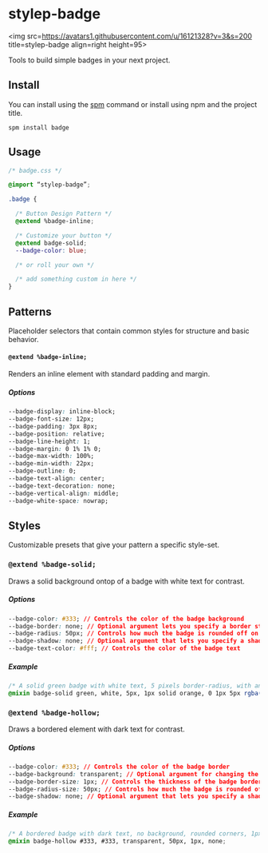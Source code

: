 # stylep-badge
<img src=https://avatars1.githubusercontent.com/u/16121328?v=3&s=200 title=stylep-badge align=right height=95>

Tools to build simple badges in your next project.

## Install
You can install using the [spm](https://github.com/stylep/stylep) command or install using npm and the project title.

``` shell
spm install badge
```

## Usage
``` css
/* badge.css */

@import “stylep-badge”;

.badge {

  /* Button Design Pattern */
  @extend %badge-inline;

  /* Customize your button */
  @extend badge-solid;
  --badge-color: blue;

  /* or roll your own */

  /* add something custom in here */
}
```

## Patterns
Placeholder selectors that contain common styles for structure and basic behavior.

#### `@extend %badge-inline;`
Renders an inline element with standard padding and margin.

##### Options

```css
--badge-display: inline-block;
--badge-font-size: 12px;
--badge-padding: 3px 8px;
--badge-position: relative;
--badge-line-height: 1;
--badge-margin: 0 1% 1% 0;
--badge-max-width: 100%;
--badge-min-width: 22px;
--badge-outline: 0;
--badge-text-align: center;
--badge-text-decoration: none;
--badge-vertical-align: middle;
--badge-white-space: nowrap;
```

## Styles
Customizable presets that give your pattern a specific style-set.

### `@extend %badge-solid;`
Draws a solid background ontop of a badge with white text for contrast.

##### Options

```css
--badge-color: #333; // Controls the color of the badge background
--badge-border: none; // Optional argument lets you specify a border style around your badge
--badge-radius: 50px; // Controls how much the badge is rounded off on it’s corners
--badge-shadow: none; // Optional argument that lets you specify a shadow around your badge
--badge-text-color: #fff; // Controls the color of the badge text
```

##### Example
```css
/* A solid green badge with white text, 5 pixels border-radius, with an orange border and a small dark shadow. */
@mixin badge-solid green, white, 5px, 1px solid orange, 0 1px 5px rgba(0, 0, 0, .5);
```

### `@extend %badge-hollow;`
Draws a bordered element with dark text for contrast.

##### Options

```css
--badge-color: #333; // Controls the color of the badge border
--badge-background: transparent; // Optional argument for changing the background color
--badge-border-size: 1px; // Controls the thickness of the badge border
--badge-radius-size: 50px; // Controls how much the badge is rounded off on it’s corners
--badge-shadow: none; // Optional argument that lets you specify a shadow around your badge
```

##### Example
```css
/* A bordered badge with dark text, no background, rounded corners, 1px border and no shadow. */
@mixin badge-hollow #333, #333, transparent, 50px, 1px, none;
```


